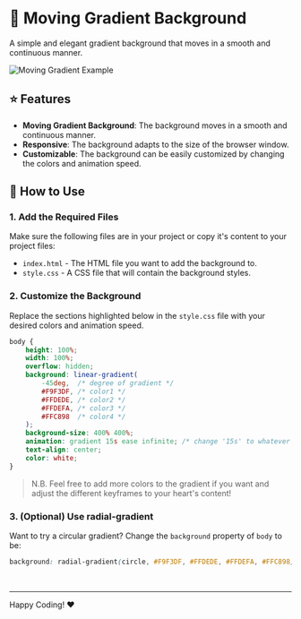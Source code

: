 # :art: Moving Gradient Background
A simple and elegant gradient background that moves in a smooth and continuous manner.

![Moving Gradient Example](./example.gif)

## :star: Features
- **Moving Gradient Background**: The background moves in a smooth and continuous manner.
- **Responsive**: The background adapts to the size of the browser window.
- **Customizable**: The background can be easily customized by changing the colors and animation speed.

## :hammer: How to Use
### 1. **Add the Required Files**
Make sure the following files are in your project or copy it's content to your project files:
   - `index.html` - The HTML file you want to add the background to.
   - `style.css` - A CSS file that will contain the background styles.

### 2. **Customize the Background**
Replace the sections highlighted below in the `style.css` file with your desired colors and animation speed.

```css
body {
    height: 100%;
    width: 100%;
    overflow: hidden;
    background: linear-gradient(
        -45deg,  /* degree of gradient */
        #F9F3DF, /* color1 */
        #FFDEDE, /* color2 */
        #FFDEFA, /* color3 */ 
        #FFC898  /* color4 */
    );
    background-size: 400% 400%;
    animation: gradient 15s ease infinite; /* change '15s' to whatever speed you want */
    text-align: center;
    color: white;
}
```

> N.B. Feel free to add more colors to the gradient if you want and adjust the different keyframes to your heart's content!

### 3. **(Optional) Use radial-gradient**
Want to try a circular gradient? Change the `background` property of `body` to be:
```css
background: radial-gradient(circle, #F9F3DF, #FFDEDE, #FFDEFA, #FFC898);
```

<br>

---
Happy Coding! :heart: